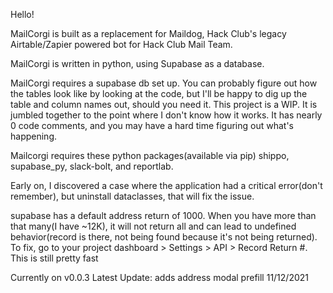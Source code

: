 Hello!

MailCorgi is built as a replacement for Maildog, Hack Club's legacy Airtable/Zapier powered bot for Hack Club Mail Team. 

MailCorgi is written in python, using Supabase as a database. 

MailCorgi requires a supabase db set up. You can probably figure out how the tables look like by looking at the code, but I'll be happy to dig up the table and column names out, should you need it.
This project is a WIP. It is jumbled together to the point where I don't know how it works. It has nearly 0 code comments, and you may have a hard time figuring out what's happening.

Mailcorgi requires these python packages(available via pip)
shippo, supabase_py, slack-bolt, and reportlab.

Early on, I discovered a case where the application had a critical error(don't remember), but uninstall dataclasses, that will fix the issue.

supabase has a default address return of 1000. When you have more than that many(I have ~12K), it will not return all and can lead to undefined behavior(record is there, not being found because it's not being returned). To fix, go to your project dashboard > Settings > API > Record Return #. This is still pretty fast

Currently on v0.0.3
Latest Update: adds address modal prefill 11/12/2021



